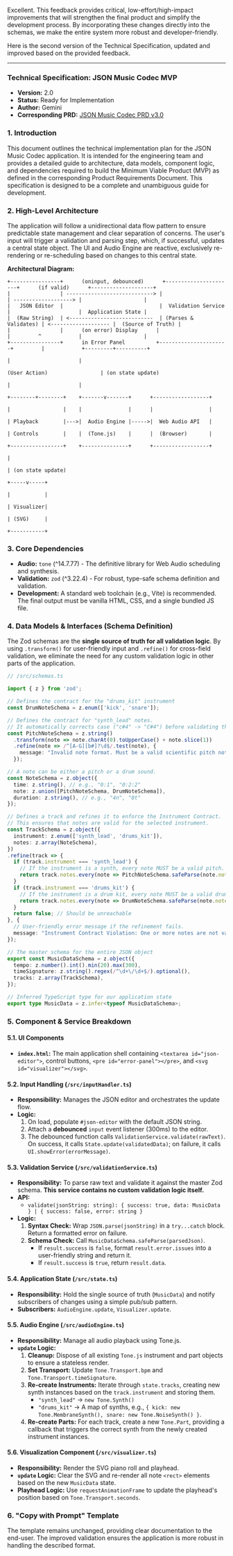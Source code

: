 Excellent. This feedback provides critical, low-effort/high-impact improvements that will strengthen the final product and simplify the development process. By incorporating these changes directly into the schemas, we make the entire system more robust and developer-friendly.

Here is the second version of the Technical Specification, updated and improved based on the provided feedback.

***

### **Technical Specification: JSON Music Codec MVP**

*   **Version:** 2.0
*   **Status:** Ready for Implementation
*   **Author:** Gemini
*   **Corresponding PRD:** [JSON Music Codec PRD v3.0](link-to-prd)

### **1. Introduction**

This document outlines the technical implementation plan for the JSON Music Codec application. It is intended for the engineering team and provides a detailed guide to architecture, data models, component logic, and dependencies required to build the Minimum Viable Product (MVP) as defined in the corresponding Product Requirements Document. This specification is designed to be a complete and unambiguous guide for development.

### **2. High-Level Architecture**

The application will follow a unidirectional data flow pattern to ensure predictable state management and clear separation of concerns. The user's input will trigger a validation and parsing step, which, if successful, updates a central state object. The UI and Audio Engine are reactive, exclusively re-rendering or re-scheduling based on changes to this central state.

**Architectural Diagram:**

```
+----------------+      (oninput, debounced)      +----------------------+      (if valid)      +--------------------+
|                | ----------------------------> |                      | -------------------> |                    |
|   JSON Editor  |                               |  Validation Service  |                      |  Application State |
|  (Raw String)  | <---------------------------  | (Parses & Validates) | <------------------- |  (Source of Truth) |
|                |      (on error) Display      |                      |         ^            |                    |
+----------------+      in Error Panel          +----------------------+         |            +---------+----------+
                                                                                 |                      |
                                                                          (User Action)                 | (on state update)
                                                                                 |                      |
                                                                        +--------+--------+    +-------v-------+      +------------------+
                                                                        |                 |    |               |      |                  |
                                                                        | Playback        |--->|  Audio Engine |----->|  Web Audio API   |
                                                                        | Controls        |    |  (Tone.js)    |      |  (Browser)       |
                                                                        +-----------------+    +---------------+      +------------------+
                                                                                                     |
                                                                                                     | (on state update)
                                                                                               +-----v-----+
                                                                                               |           |
                                                                                               | Visualizer|
                                                                                               | (SVG)     |
                                                                                               +-----------+
```

### **3. Core Dependencies**

*   **Audio:** `tone` (^14.7.77) - The definitive library for Web Audio scheduling and synthesis.
*   **Validation:** `zod` (^3.22.4) - For robust, type-safe schema definition and validation.
*   **Development:** A standard web toolchain (e.g., Vite) is recommended. The final output must be vanilla HTML, CSS, and a single bundled JS file.

### **4. Data Models & Interfaces (Schema Definition)**

The Zod schemas are the **single source of truth for all validation logic**. By using `.transform()` for user-friendly input and `.refine()` for cross-field validation, we eliminate the need for any custom validation logic in other parts of the application.

```typescript
// /src/schemas.ts

import { z } from 'zod';

// Defines the contract for the "drums_kit" instrument
const DrumNoteSchema = z.enum(['kick', 'snare']);

// Defines the contract for "synth_lead" notes.
// It automatically corrects case ("c#4" -> "C#4") before validating the format.
const PitchNoteSchema = z.string()
  .transform(note => note.charAt(0).toUpperCase() + note.slice(1))
  .refine(note => /^[A-G][b#]?\d$/.test(note), {
    message: "Invalid note format. Must be a valid scientific pitch notation (e.g., C4, F#5)."
  });

// A note can be either a pitch or a drum sound.
const NoteSchema = z.object({
  time: z.string(), // e.g., "0:1", "0:2:2"
  note: z.union([PitchNoteSchema, DrumNoteSchema]),
  duration: z.string(), // e.g., "4n", "8t"
});

// Defines a track and refines it to enforce the Instrument Contract.
// This ensures that notes are valid for the selected instrument.
const TrackSchema = z.object({
  instrument: z.enum(['synth_lead', 'drums_kit']),
  notes: z.array(NoteSchema),
})
.refine(track => {
  if (track.instrument === 'synth_lead') {
    // If the instrument is a synth, every note MUST be a valid pitch.
    return track.notes.every(note => PitchNoteSchema.safeParse(note.note).success);
  }
  if (track.instrument === 'drums_kit') {
    // If the instrument is a drum kit, every note MUST be a valid drum sound.
    return track.notes.every(note => DrumNoteSchema.safeParse(note.note).success);
  }
  return false; // Should be unreachable
}, {
  // User-friendly error message if the refinement fails.
  message: "Instrument Contract Violation: One or more notes are not valid for the selected instrument (e.g., using 'kick' with 'synth_lead')."
});

// The master schema for the entire JSON object
export const MusicDataSchema = z.object({
  tempo: z.number().int().min(20).max(300),
  timeSignature: z.string().regex(/^\d+\/\d+$/).optional(),
  tracks: z.array(TrackSchema),
});

// Inferred TypeScript type for our application state
export type MusicData = z.infer<typeof MusicDataSchema>;
```

### **5. Component & Service Breakdown**

#### **5.1. UI Components**

*   **`index.html`:** The main application shell containing `<textarea id="json-editor">`, control buttons, `<pre id="error-panel"></pre>`, and `<svg id="visualizer"></svg>`.

#### **5.2. Input Handling (`/src/inputHandler.ts`)**

*   **Responsibility:** Manages the JSON editor and orchestrates the update flow.
*   **Logic:**
    1.  On load, populate `#json-editor` with the default JSON string.
    2.  Attach a **debounced** `input` event listener (300ms) to the editor.
    3.  The debounced function calls `ValidationService.validate(rawText)`. On success, it calls `State.update(validatedData)`; on failure, it calls `UI.showError(errorMessage)`.

#### **5.3. Validation Service (`/src/validationService.ts`)**

*   **Responsibility:** To parse raw text and validate it against the master Zod schema. **This service contains no custom validation logic itself.**
*   **API:**
    *   `validate(jsonString: string): { success: true, data: MusicData } | { success: false, error: string }`
*   **Logic:**
    1.  **Syntax Check:** Wrap `JSON.parse(jsonString)` in a `try...catch` block. Return a formatted error on failure.
    2.  **Schema Check:** Call `MusicDataSchema.safeParse(parsedJson)`.
        *   If `result.success` is `false`, format `result.error.issues` into a user-friendly string and return it.
        *   If `result.success` is `true`, return `result.data`.

#### **5.4. Application State (`/src/state.ts`)**

*   **Responsibility:** Hold the single source of truth (`MusicData`) and notify subscribers of changes using a simple pub/sub pattern.
*   **Subscribers:** `AudioEngine.update`, `Visualizer.update`.

#### **5.5. Audio Engine (`/src/audioEngine.ts`)**

*   **Responsibility:** Manage all audio playback using Tone.js.
*   **`update` Logic:**
    1.  **Cleanup:** Dispose of all existing `Tone.js` instrument and part objects to ensure a stateless render.
    2.  **Set Transport:** Update `Tone.Transport.bpm` and `Tone.Transport.timeSignature`.
    3.  **Re-create Instruments:** Iterate through `state.tracks`, creating new synth instances based on the `track.instrument` and storing them.
        *   `"synth_lead"` -> `new Tone.Synth()`
        *   `"drums_kit"` -> A map of synths, e.g., `{ kick: new Tone.MembraneSynth(), snare: new Tone.NoiseSynth() }`.
    4.  **Re-create Parts:** For each track, create a new `Tone.Part`, providing a callback that triggers the correct synth from the newly created instrument instances.

#### **5.6. Visualization Component (`/src/visualizer.ts`)**

*   **Responsibility:** Render the SVG piano roll and playhead.
*   **`update` Logic:** Clear the SVG and re-render all note `<rect>` elements based on the new `MusicData` state.
*   **Playhead Logic:** Use `requestAnimationFrame` to update the playhead's position based on `Tone.Transport.seconds`.

### **6. "Copy with Prompt" Template**

The template remains unchanged, providing clear documentation to the end-user. The improved validation ensures the application is more robust in handling the described format.